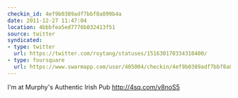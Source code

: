 ```yaml
---
checkin_id: 4ef9b0389adf7bbf8a899b4a
date: 2011-12-27 11:47:04
location: 4bbbfea5ed7776b032413f51
source: twitter
syndicated:
- type: twitter
  url: https://twitter.com/roytang/statuses/151630170334310400/
- type: foursquare
  url: https://www.swarmapp.com/user/405004/checkin/4ef9b0389adf7bbf8a899b4a?s=10rUFCyj9ooOnUWfWq3kXLH7WdE&ref=tw
---
```


I'm at Murphy's Authentic Irish Pub http://4sq.com/v8noS5